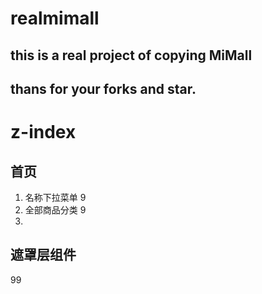 <!--
 * @Author: Pythonista Wong
 * @Date: 2020-07-06 10:24:45
 * @LastEditTime: 2020-07-06 11:41:47
 * @LastEditors: Please set LastEditors
 * @Description: In User Settings Edit
 * @FilePath: /realmimall/README.md
-->
# realmimall

## this is a real project of copying MiMall

## thans for your forks and star.

# z-index

## 首页
1. 名称下拉菜单 9
2. 全部商品分类 9
3.

## 遮罩层组件

99